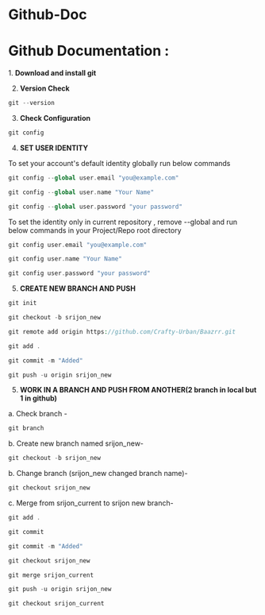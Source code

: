 # Github-Doc

<h1>Github Documentation :</h1>
1. <b>Download and install git</b>

2. <b>Version Check</b> 

 ```PHP 
 git --version
 ```
 
3. <b>Check Configuration</b> 

 ```PHP 
 git config
 ```
 
 
4. <b>SET USER IDENTITY</b>

To set your account's default identity globally run below commands

 ```PHP 
 git config --global user.email "you@example.com"
 ```

 ```PHP 
 git config --global user.name "Your Name"
 ```
 
 ```PHP 
 git config --global user.password "your password"
 ```

To set the identity only in current repository , remove --global and run below commands in your Project/Repo root directory

 ```PHP 
 git config user.email "you@example.com"
 ```

 ```PHP 
 git config user.name "Your Name"
 ```
 
  ```PHP 
  git config user.password "your password"
 ```
 

5. <b>CREATE NEW BRANCH AND PUSH</b>


 ```PHP 
 git init
 ```

 ```PHP 
 git checkout -b srijon_new
 ```
 
  ```PHP 
  git remote add origin https://github.com/Crafty-Urban/Baazrr.git
 ```
 
  ```PHP 
 git add .
 ```
 
  ```PHP 
 git commit -m "Added"  
 ```
 
   ```PHP 
 git push -u origin srijon_new  
 ```


5. <b>WORK IN A BRANCH AND PUSH FROM ANOTHER(2 branch in local but 1 in github)</b>

 a. Check branch -
 
 ```PHP 
 git branch  
 ```

 b. Create new branch named srijon_new-

 ```PHP 
 git checkout -b srijon_new 
 ```
 
  b. Change branch (srijon_new changed branch name)-

 ```PHP 
 git checkout srijon_new 
 ```
 
 c. Merge from srijon_current to srijon new branch-
  
   
  ```PHP 
 git add .
 ```
 
  ```PHP 
 git commit
 ```
 
  ```PHP 
 git commit -m "Added"  
 ```
 
   ```PHP 
 git checkout srijon_new    
 ```

  ```PHP 
  git merge srijon_current    
 ```
 
   ```PHP 
 git push -u origin srijon_new    
 ```
  
   ```PHP 
 git checkout srijon_current     
 ```



